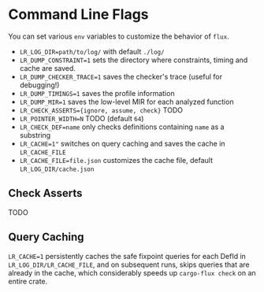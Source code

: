 # Command Line Flags

You can set various `env` variables to customize the behavior of `flux`.

* `LR_LOG_DIR=path/to/log/`  with default `./log/`
* `LR_DUMP_CONSTRAINT=1` sets the directory where constraints, timing and cache are saved.
* `LR_DUMP_CHECKER_TRACE=1` saves the checker's trace (useful for debugging!)
* `LR_DUMP_TIMINGS=1` saves the profile information
* `LR_DUMP_MIR=1` saves the low-level MIR for each analyzed function
* `LR_CHECK_ASSERTS={ignore, assume, check}` TODO
* `LR_POINTER_WIDTH=N` TODO (default `64`)
* `LR_CHECK_DEF=name` only checks definitions containing `name` as a substring
* `LR_CACHE=1"` switches on query caching and saves the cache in `LR_CACHE_FILE`
* `LR_CACHE_FILE=file.json` customizes the cache file, default `LR_LOG_DIR/cache.json`

## Check Asserts

TODO

## Query Caching

`LR_CACHE=1` persistently caches the safe fixpoint queries for each DefId
in `LR_LOG_DIR/LR_CACHE_FILE`, and on subsequent runs, skips queries that
are already in the cache, which considerably speeds up `cargo-flux check`
on an entire crate.